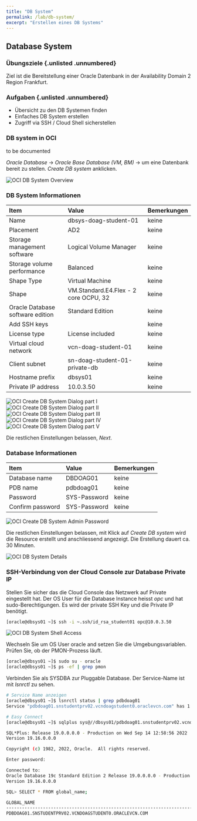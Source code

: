 ```yaml
---
title: "DB System"
permalink: /lab/db-system/
excerpt: "Erstellen eines DB Systems"
---
```

<!-- markdownlint-disable MD013 -->
<!-- markdownlint-disable MD025 -->
<!-- markdownlint-disable MD033 -->
<!-- markdownlint-disable MD041 -->
## Database System

### Übungsziele {.unlisted .unnumbered}

Ziel ist die Bereitstellung einer Oracle Datenbank in der Availability Domain 2 Region Frankfurt.

### Aufgaben {.unlisted .unnumbered}

- Übersicht zu den DB Systemen finden
- Einfaches DB System erstellen
- Zugriff via SSH / Cloud Shell sicherstellen

### DB system in OCI

to be documented

_Oracle Database_ -> _Oracle Base Database (VM, BM)_ -> um eine Datenbank bereit zu stellen.
_Create DB system_ anklicken.

![OCI DB System Overview](../../images/1x01-05-database-01.png)

### DB System Informationen

| Item                                | Value                                    | Bemerkungen  |
|:------------------------------------|:-----------------------------------------|:-------------|
| Name                                | dbsys-doag-student-01                    | keine        |
| Placement                           | AD2                                      | keine        |
| Storage management software         | Logical Volume Manager                   | keine        |
| Storage volume performance          | Balanced                                 | keine        |
| Shape Type                          | Virtual Machine                          | keine        |
| Shape                               | VM.Standard.E4.Flex - 2 core OCPU, 32    | keine        |
| Oracle Database software edition    | Standard Edition                         | keine        |
| Add SSH keys                        | <Public Key>                             | keine        |
| License type                        | License included                         | keine        |
| Virtual cloud network               | vcn-doag-student-01                      | keine        |
| Client subnet                       | sn-doag-student-01-private-db            | keine        |
| Hostname prefix                     | dbsys01                                  | keine        |
| Private IP address                  | 10.0.3.50                                | keine        |

![OCI Create DB System Dialog part I](../../images/1x01-05-database-02.png)
![OCI Create DB System Dialog part II](../../images/1x01-05-database-03.png)
![OCI Create DB System Dialog part III](../../images/1x01-05-database-04.png)
![OCI Create DB System Dialog part IV](../../images/1x01-05-database-05.png)
![OCI Create DB System Dialog part V](../../images/1x01-05-database-06.png)

Die restlichen Einstellungen belassen, _Next_.

### Database Informationen

| Item                                | Value                                    | Bemerkungen  |
|:------------------------------------|:-----------------------------------------|:-------------|
| Database name                       | DBDOAG01                                 | keine        |
| PDB name                            | pdbdoag01                                | keine        |
| Password                            | SYS-Password                             | keine        |
| Confirm password                    | SYS-Password                             | keine        |

![OCI Create DB System Admin Password](../../images/1x01-05-database-07.png)

Die restlichen Einstellungen belassen, mit Klick auf _Create DB system_ wird die Resource erstellt und anschliessend angezeigt. Die Erstellung dauert ca. 30 Minuten.

![OCI DB System Details](../../images/1x01-05-database-08.png)

### SSH-Verbindung von der Cloud Console zur Database Private IP

Stellen Sie sicher das die Cloud Console das Netzwerk auf Private eingestellt hat. Der OS User für die Database Instance heisst _opc_ und hat sudo-Berechtigungen. Es wird der private SSH Key und die Private IP benötigt.

```bash
[oracle@dbsys01 ~]$ ssh -i ~.ssh/id_rsa_student01 opc@10.0.3.50
```

![OCI DB System Shell Access](../../images/1x01-05-database-09.png)

Wechseln Sie um OS User oracle and setzen Sie die Umgebungsvariablen. Prüfen Sie, ob der PMON-Prozess
läuft.

```bash
[oracle@dbsys01 ~]$ sudo su - oracle
[oracle@dbsys01 ~]$ ps -ef | grep pmon
```

Verbinden Sie als SYSDBA zur Pluggable Database. Der Service-Name ist mit _lsnrctl_ zu sehen.

```bash
# Service Name anzeigen
[oracle@dbsys01 ~]$ lsnrctl status | grep pdbdoag01
Service "pdbdoag01.snstudentprv02.vcndoagstudent0.oraclevcn.com" has 1 instance(s).

# Easy Connect
[oracle@dbsys01 ~]$ sqlplus sys@//dbsys01/pdbdoag01.snstudentprv02.vcndoagstudent0.oraclevcn.com as sysdba

SQL*Plus: Release 19.0.0.0.0 - Production on Wed Sep 14 12:58:56 2022
Version 19.16.0.0.0

Copyright (c) 1982, 2022, Oracle.  All rights reserved.

Enter password: 

Connected to:
Oracle Database 19c Standard Edition 2 Release 19.0.0.0.0 - Production
Version 19.16.0.0.0

SQL> SELECT * FROM global_name;

GLOBAL_NAME
--------------------------------------------------------------------------------
PDBDOAG01.SNSTUDENTPRV02.VCNDOAGSTUDENT0.ORACLEVCN.COM
```
